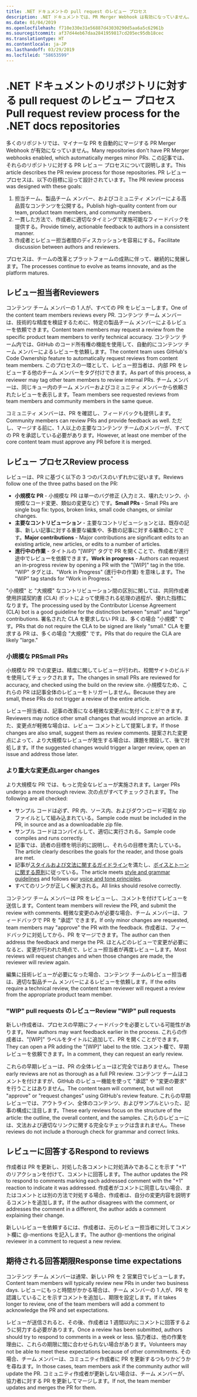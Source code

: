 ```yaml
---
title: .NET ドキュメントの pull request のレビュー プロセス
description: .NET ドキュメントでは、PR Merger Webhook は有効になっていません。 この記事では、それらのリポジトリに対する PR のプロセスについて説明します
ms.date: 01/04/2019
ms.openlocfilehash: f710e330e31e56887d43030290d5aa6a5c62961b
ms.sourcegitcommit: af37d44eb67daa2841959817cd205ec95db18cec
ms.translationtype: HT
ms.contentlocale: ja-JP
ms.lasthandoff: 03/29/2019
ms.locfileid: "58653599"
---
```

# <a name="pull-request-review-process-for-the-net-docs-repositories"></a><span data-ttu-id="6a874-104">.NET ドキュメントのリポジトリに対する pull request のレビュー プロセス</span><span class="sxs-lookup"><span data-stu-id="6a874-104">Pull request review process for the .NET docs repositories</span></span>

<span data-ttu-id="6a874-105">多くのリポジトリでは、マイナーな PR を自動的にマージする PR Merger Webhook が有効になっていません。</span><span class="sxs-lookup"><span data-stu-id="6a874-105">Many repositories don't have PR Merger webhooks enabled, which automatically merges minor PRs.</span></span> <span data-ttu-id="6a874-106">この記事では、それらのリポジトリに対する PR レビュー プロセスについて説明します。</span><span class="sxs-lookup"><span data-stu-id="6a874-106">This article describes the PR review process for those repositories.</span></span> <span data-ttu-id="6a874-107">PR レビュー プロセスは、以下の目標に沿って設計されています。</span><span class="sxs-lookup"><span data-stu-id="6a874-107">The PR review process was designed with these goals:</span></span>

1. <span data-ttu-id="6a874-108">担当チーム、製品チーム メンバー、およびコミュニティ メンバーによる高品質なコンテンツを公開する。</span><span class="sxs-lookup"><span data-stu-id="6a874-108">Publish high-quality content from our team, product team members, and community members.</span></span>
1. <span data-ttu-id="6a874-109">一貫した方法で、作成者に適切なタイミングで実施可能なフィードバックを提供する。</span><span class="sxs-lookup"><span data-stu-id="6a874-109">Provide timely, actionable feedback to authors in a consistent manner.</span></span>
1. <span data-ttu-id="6a874-110">作成者とレビュー担当者間のディスカッションを容易にする。</span><span class="sxs-lookup"><span data-stu-id="6a874-110">Facilitate discussion between authors and reviewers.</span></span>

<span data-ttu-id="6a874-111">プロセスは、チームの改革とプラットフォームの成熟に伴って、継続的に発展します。</span><span class="sxs-lookup"><span data-stu-id="6a874-111">The processes continue to evolve as teams innovate, and as the platform matures.</span></span>

## <a name="reviewers"></a><span data-ttu-id="6a874-112">レビュー担当者</span><span class="sxs-lookup"><span data-stu-id="6a874-112">Reviewers</span></span>

<span data-ttu-id="6a874-113">コンテンツ チーム メンバーの 1 人が、すべての PR をレビューします。</span><span class="sxs-lookup"><span data-stu-id="6a874-113">One of the content team members reviews every PR.</span></span> <span data-ttu-id="6a874-114">コンテンツ チーム メンバーは、技術的な精度を検証するために、特定の製品チーム メンバーによるレビューを依頼できます。</span><span class="sxs-lookup"><span data-stu-id="6a874-114">Content team members may request a review from the specific product team members to verify technical accuracy.</span></span> <span data-ttu-id="6a874-115">コンテンツ チーム内では、GitHub のコード所有権の機能を使用して、自動的にコンテンツ チーム メンバーによるレビューを依頼します。</span><span class="sxs-lookup"><span data-stu-id="6a874-115">The content team uses GitHub's Code Ownership feature to automatically request reviews from content team members.</span></span> <span data-ttu-id="6a874-116">このプロセスの一環として、レビュー担当者は、内部 PR をレビューする他のチーム メンバーをタグ付けできます。</span><span class="sxs-lookup"><span data-stu-id="6a874-116">As part of this process, a reviewer may tag other team members to review internal PRs.</span></span> <span data-ttu-id="6a874-117">チーム メンバーは、同じキュー内のチーム メンバーおよびコミュニティ メンバーから依頼されたレビューを表示します。</span><span class="sxs-lookup"><span data-stu-id="6a874-117">Team members see requested reviews from team members and community members in the same queue.</span></span>

<span data-ttu-id="6a874-118">コミュニティ メンバーは、PR を確認し、フィードバックも提供します。</span><span class="sxs-lookup"><span data-stu-id="6a874-118">Community members can review PRs and provide feedback as well.</span></span> <span data-ttu-id="6a874-119">ただし、マージする前に、1 人以上の主要なコンテンツ チームのメンバーが、すべての PR を承認している必要があります。</span><span class="sxs-lookup"><span data-stu-id="6a874-119">However, at least one member of the core content team must approve any PR before it is merged.</span></span>

## <a name="review-process"></a><span data-ttu-id="6a874-120">レビュー プロセス</span><span class="sxs-lookup"><span data-stu-id="6a874-120">Review process</span></span>

<span data-ttu-id="6a874-121">レビューは、PR に基づく以下の 3 つのパスのいずれかに従います。</span><span class="sxs-lookup"><span data-stu-id="6a874-121">Reviews follow one of the three paths based on the PR:</span></span>

- <span data-ttu-id="6a874-122">**小規模な PR** - 小規模な PR は単一のバグ修正 (入力ミス、壊れたリンク、小規模なコード変更、類似の変更など) です。</span><span class="sxs-lookup"><span data-stu-id="6a874-122">**Small PRs** - Small PRs are single bug fix: typos, broken links, small code changes, or similar changes.</span></span>
- <span data-ttu-id="6a874-123">**主要なコントリビューション** - 主要なコントリビューションとは、既存の記事、新しい記事に対する重要な編集や、多数の記事に対する編集のことです。</span><span class="sxs-lookup"><span data-stu-id="6a874-123">**Major contributions** - Major contributions are significant edits to an existing article, new articles, or edits to a number of articles.</span></span>
- <span data-ttu-id="6a874-124">**進行中の作業** - タイトルの "[WIP]" タグで PR を開くことで、作成者が進行途中でレビューを依頼できます。</span><span class="sxs-lookup"><span data-stu-id="6a874-124">**Work in progress** - Authors can request an in-progress review by opening a PR with the "[WIP]" tag in the title.</span></span> <span data-ttu-id="6a874-125">"WIP" タグとは、"Work in Progress" (進行中の作業) を意味します。</span><span class="sxs-lookup"><span data-stu-id="6a874-125">The "WIP" tag stands for "Work in Progress."</span></span> 

<span data-ttu-id="6a874-126">"小規模" と "大規模" なコントリビューション間の区別に関しては、共同作成者使用許諾契約書 (CLA) ボットによって使用される処理の過程が、優れた指標になります。</span><span class="sxs-lookup"><span data-stu-id="6a874-126">The processing used by the Contributor License Agreement (CLA) bot is a good guideline for the distinction between "small" and "large" contributions.</span></span> <span data-ttu-id="6a874-127">署名された CLA を要求しない PR は、多くの場合 "小規模" です。</span><span class="sxs-lookup"><span data-stu-id="6a874-127">PRs that do not require the CLA to be signed are likely "small."</span></span> <span data-ttu-id="6a874-128">CLA を要求する PR は、多くの場合 "大規模" です。</span><span class="sxs-lookup"><span data-stu-id="6a874-128">PRs that do require the CLA are likely "large."</span></span>

### <a name="small-prs"></a><span data-ttu-id="6a874-129">小規模な PR</span><span class="sxs-lookup"><span data-stu-id="6a874-129">Small PRs</span></span>

<span data-ttu-id="6a874-130">小規模な PR での変更は、精度に関してレビューが行われ、校閲サイトのビルドを使用してチェックされます。</span><span class="sxs-lookup"><span data-stu-id="6a874-130">The changes in small PRs are reviewed for accuracy, and checked using the build on the review site.</span></span> <span data-ttu-id="6a874-131">小規模なため、これらの PR は記事全体のレビューをトリガーしません。</span><span class="sxs-lookup"><span data-stu-id="6a874-131">Because they are small, these PRs do not trigger a review of the entire article.</span></span> 

<span data-ttu-id="6a874-132">レビュー担当者は、記事の改善になる軽微な変更点に気付くことができます。</span><span class="sxs-lookup"><span data-stu-id="6a874-132">Reviewers may notice other small changes that would improve an article.</span></span> <span data-ttu-id="6a874-133">また、変更点が軽微な場合は、レビュー コメントとして提案します。</span><span class="sxs-lookup"><span data-stu-id="6a874-133">If those changes are also small, suggest them as review comments.</span></span> <span data-ttu-id="6a874-134">提案された変更点によって、より大規模なレビューが発生する場合は、課題を開設して、後で対処します。</span><span class="sxs-lookup"><span data-stu-id="6a874-134">If the suggested changes would trigger a larger review, open an issue and address those later.</span></span> 

### <a name="larger-changes"></a><span data-ttu-id="6a874-135">より重大な変更点</span><span class="sxs-lookup"><span data-stu-id="6a874-135">Larger changes</span></span>

<span data-ttu-id="6a874-136">より大規模な PR では、もっと完全なレビューが実施されます。</span><span class="sxs-lookup"><span data-stu-id="6a874-136">Larger PRs undergo a more thorough review.</span></span> <span data-ttu-id="6a874-137">次の点がすべてチェックされます。</span><span class="sxs-lookup"><span data-stu-id="6a874-137">The following are all checked:</span></span>

- <span data-ttu-id="6a874-138">サンプル コードは必ず、PR 内、ソース内、およびダウンロード可能な zip ファイルとして組み込まれている。</span><span class="sxs-lookup"><span data-stu-id="6a874-138">Sample code must be included in the PR, in source and as a downloadable zip file.</span></span>
- <span data-ttu-id="6a874-139">サンプル コードはコンパイルして、適切に実行される。</span><span class="sxs-lookup"><span data-stu-id="6a874-139">Sample code compiles and runs correctly.</span></span>
- <span data-ttu-id="6a874-140">記事では、読者の目標を明示的に説明し、それらの目標を満たしている。</span><span class="sxs-lookup"><span data-stu-id="6a874-140">The article clearly describes the goals for the reader, and those goals are met.</span></span>
- <span data-ttu-id="6a874-141">記事が[スタイルおよび文法に関するガイドライン](dotnet-style-guide.md)を満たし、[ボイスとトーンに関する原則](dotnet-voice-tone.md)に従っている。</span><span class="sxs-lookup"><span data-stu-id="6a874-141">The article meets [style and grammar guidelines](dotnet-style-guide.md) and follows our [voice and tone principles](dotnet-voice-tone.md).</span></span>
- <span data-ttu-id="6a874-142">すべてのリンクが正しく解決される。</span><span class="sxs-lookup"><span data-stu-id="6a874-142">All links should resolve correctly.</span></span>

<span data-ttu-id="6a874-143">コンテンツ チーム メンバーは PR をレビューし、コメントを付けてレビューを送信します。</span><span class="sxs-lookup"><span data-stu-id="6a874-143">Content team members will review the PR, and submit the review with comments.</span></span> <span data-ttu-id="6a874-144">軽微な変更のみが必要な場合、チーム メンバーは、フィードバックで PR を "承認" できます。</span><span class="sxs-lookup"><span data-stu-id="6a874-144">If only minor changes are requested, team members may "approve" the PR with the feedback.</span></span> <span data-ttu-id="6a874-145">作成者は、フィードバックに対処してから、PR をマージできます。</span><span class="sxs-lookup"><span data-stu-id="6a874-145">The author can then address the feedback and merge the PR.</span></span> <span data-ttu-id="6a874-146">ほとんどのレビューで変更が必要になると、変更が行われた時点で、レビュー担当者が再度レビューします。</span><span class="sxs-lookup"><span data-stu-id="6a874-146">Most reviews will request changes and when those changes are made, the reviewer will review again.</span></span>

<span data-ttu-id="6a874-147">編集に技術レビューが必要になった場合、コンテンツ チームのレビュー担当者は、適切な製品チーム メンバーによるレビューを依頼します。</span><span class="sxs-lookup"><span data-stu-id="6a874-147">If the edits require a technical review, the content team reviewer will request a review from the appropriate product team member.</span></span>

### <a name="review-wip-pull-requests"></a><span data-ttu-id="6a874-148">"WIP" pull requests のレビュー</span><span class="sxs-lookup"><span data-stu-id="6a874-148">Review "WIP" pull requests</span></span>

<span data-ttu-id="6a874-149">新しい作成者は、プロセスの早期にフィードバックを必要としている可能性があります。</span><span class="sxs-lookup"><span data-stu-id="6a874-149">New authors may want feedback earlier in the process.</span></span> <span data-ttu-id="6a874-150">これらの作成者は、"[WIP]" ラベルをタイトルに追加して、PR を開くことができます。</span><span class="sxs-lookup"><span data-stu-id="6a874-150">They can open a PR adding the "[WIP]" label to the title.</span></span> <span data-ttu-id="6a874-151">コメント欄で、早期レビューを依頼できます。</span><span class="sxs-lookup"><span data-stu-id="6a874-151">In a comment, they can request an early review.</span></span>

<span data-ttu-id="6a874-152">これらの早期レビューは、PR の全体レビューほど完全ではありません。</span><span class="sxs-lookup"><span data-stu-id="6a874-152">These early reviews are not as thorough as a full PR review.</span></span> <span data-ttu-id="6a874-153">コンテンツ チームはコメントを付けますが、GitHub のレビュー機能を使って "承認" や "変更の要求" を行うことはありません。</span><span class="sxs-lookup"><span data-stu-id="6a874-153">The content team will comment, but will not "approve" or "request changes" using GitHub's review feature.</span></span> <span data-ttu-id="6a874-154">これらの早期レビューでは、アウトライン、全体のコンテンツ、およびサンプルといった、記事の構成に注目します。</span><span class="sxs-lookup"><span data-stu-id="6a874-154">These early reviews focus on the structure of the article: the outline, the overall content, and the samples.</span></span> <span data-ttu-id="6a874-155">これらのレビューには、文法および適切なリンクに関する完全なチェックは含まれません。</span><span class="sxs-lookup"><span data-stu-id="6a874-155">These reviews do not include a thorough check for grammar and correct links.</span></span>

## <a name="respond-to-reviews"></a><span data-ttu-id="6a874-156">レビューに回答する</span><span class="sxs-lookup"><span data-stu-id="6a874-156">Respond to reviews</span></span>

<span data-ttu-id="6a874-157">作成者は PR を更新し、対処した各コメントに対処済みであることを示す "+1" のリアクションを付けて、コメントに回答します。</span><span class="sxs-lookup"><span data-stu-id="6a874-157">The author updates the PR to respond to comments marking each addressed comment with the "+1" reaction to indicate it was addressed.</span></span> <span data-ttu-id="6a874-158">作成者がコメントに同意しない場合、またはコメントとは別の方法で対処する場合、作成者は、自分の変更内容を説明するコメントを追加します。</span><span class="sxs-lookup"><span data-stu-id="6a874-158">If the author disagrees with the comment, or addresses the comment in a different, the author adds a comment explaining their change.</span></span>

<span data-ttu-id="6a874-159">新しいレビューを依頼するには、作成者は、元のレビュー担当者に対してコメント欄に @-mentions を記入します。</span><span class="sxs-lookup"><span data-stu-id="6a874-159">The author @-mentions the original reviewer in a comment to request a new review.</span></span> 

## <a name="response-time-expectations"></a><span data-ttu-id="6a874-160">期待される回答期限</span><span class="sxs-lookup"><span data-stu-id="6a874-160">Response time expectations</span></span>

<span data-ttu-id="6a874-161">コンテンツ チーム メンバーは通常、新しい PR を 2 営業日でレビューします。</span><span class="sxs-lookup"><span data-stu-id="6a874-161">Content team members will typically review new PRs in under two business days.</span></span> <span data-ttu-id="6a874-162">レビューにもっと時間がかかる場合は、チーム メンバーの 1 人が、PR を認識していることを示すコメントを追加し、期限を設定します。</span><span class="sxs-lookup"><span data-stu-id="6a874-162">If it takes longer to review, one of the team members will add a comment to acknowledge the PR and set expectations.</span></span>

<span data-ttu-id="6a874-163">レビューが送信されると、その後、作成者は 1 週間以内にコメントに回答するように努力する必要があります。</span><span class="sxs-lookup"><span data-stu-id="6a874-163">Once a review has been submitted, authors should try to respond to comments in a week or less.</span></span> <span data-ttu-id="6a874-164">協力者は、他の作業を理由に、これらの期限に間に合わせられない場合があります。</span><span class="sxs-lookup"><span data-stu-id="6a874-164">Volunteers may not be able to meet these expectations because of other commitments.</span></span> <span data-ttu-id="6a874-165">その場合、チーム メンバーは、コミュニティ作成者に PR を更新するつもりかどうかを尋ねます。</span><span class="sxs-lookup"><span data-stu-id="6a874-165">In those cases, team members ask if the community author will update the PR.</span></span> <span data-ttu-id="6a874-166">コミュニティ作成者が更新しない場合は、チーム メンバーが、協力者に対する PR を更新してマージします。</span><span class="sxs-lookup"><span data-stu-id="6a874-166">If not, the team member updates and merges the PR for them.</span></span>
